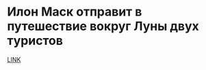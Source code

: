 # Илон Маск отправит в путешествие вокруг Луны двух туристов



[LINK](https://varlamov.ru/2256596.html)